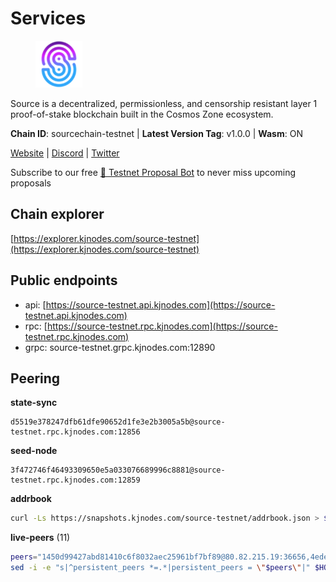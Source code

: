# Services

<figure><img src="https://raw.githubusercontent.com/kj89/cosmos-images/main/logos/source.png" alt=""><figcaption></figcaption></figure>

Source is a decentralized, permissionless, and censorship resistant layer 1 proof-of-stake blockchain built in the Cosmos Zone ecosystem.

**Chain ID**: sourcechain-testnet | **Latest Version Tag**: v1.0.0 | **Wasm**: ON

[Website](https://www.sourceprotocol.io) | [Discord](https://discord.io/SourceProtocol) | [Twitter](https://www.twitter.com/sourceprotocol_)



Subscribe to our free [🤖 Testnet Proposal Bot](https://t.me/kjnodes_testnet_proposal_bot) to never miss upcoming proposals


## Chain explorer
[https://explorer.kjnodes.com/source-testnet](https://explorer.kjnodes.com/source-testnet)

## Public endpoints

* api: [https://source-testnet.api.kjnodes.com](https://source-testnet.api.kjnodes.com)
* rpc: [https://source-testnet.rpc.kjnodes.com](https://source-testnet.rpc.kjnodes.com)
* grpc: source-testnet.grpc.kjnodes.com:12890

## Peering

**state-sync**

```text
d5519e378247dfb61dfe90652d1fe3e2b3005a5b@source-testnet.rpc.kjnodes.com:12856
```

**seed-node**

```text
3f472746f46493309650e5a033076689996c8881@source-testnet.rpc.kjnodes.com:12859
```

**addrbook**
```bash
curl -Ls https://snapshots.kjnodes.com/source-testnet/addrbook.json > $HOME/.source/config/addrbook.json
```

**live-peers** (11)
```bash
peers="1450d99427abd81410c6f8032aec25961bf7bf89@80.82.215.19:36656,4ede26dd5fbb87bd9dba462fe2c3c3e39e15c8f2@207.180.224.128:46656,c5eccf228a25f979592297311bfe2cc8ef94e482@95.111.229.159:26656,b57b9573b55c57c534cdb70a53138dec739b519d@212.23.222.220:26356,da23ed57fc3d03b3864c309b589f2b5130a04a9f@65.109.111.204:28656,46ae715de3bcf284ff997b841e6e82f279e3654f@154.26.153.179:26656,492d7c007dd37f05d2b469865685eb9e4460a379@35.87.85.162:26656,c4a25dde02d45af2d9f90e10d136c5d399183730@38.242.137.186:28656,d5519e378247dfb61dfe90652d1fe3e2b3005a5b@65.109.68.190:12856,1609741985ae89ab709311ed6b898f79c7ec0322@206.189.54.116:26656,6aba831746663a3f1b4fbeb30f836ef442ec02da@46.17.250.108:46656"
sed -i -e "s|^persistent_peers *=.*|persistent_peers = \"$peers\"|" $HOME/.source/config/config.toml
```
